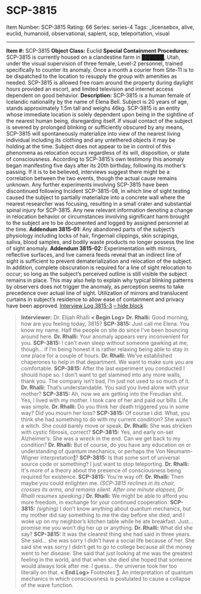 # SCP-3815
Item Number: SCP-3815
Rating: 66
Series: series-4
Tags: _licensebox, alive, euclid, humanoid, observational, sapient, scp, teleportation, visual

---

  
**Item #:** SCP-3815 
**Object Class:** Euclid
**Special Containment Procedures:** SCP-3815 is currently housed on a clandestine farm in ██████, Utah, under the visual supervision of three female, Level-2 personnel, trained specifically to counter its anomaly. Once a month a courier from Site-11 is to be dispatched to the location to resupply the group with amenities as needed. SCP-3815 is allowed free roam around the property during daylight hours provided an escort, and limited television and internet access dependent on good behavior.
**Description:** SCP-3815 is a human female of Icelandic nationality by the name of Elena Bell. Subject is 20 years of age, stands approximately 1.5m tall and weighs 46kg.
SCP-3815 is an entity whose immediate location is solely dependent upon being in the sightline of the nearest human being, disregarding itself. If visual contact of the subject is severed by prolonged blinking or sufficiently obscured by any means, SCP-3815 will spontaneously materialize into view of the nearest living individual including its clothing and any untethered objects it may be holding at the time.
Subject does not appear to be in control of this phenomena as relocation occurs regardless of its will, disposition, or state of consciousness.
According to SCP-3815’s own testimony this anomaly began manifesting five days after its 20th birthday, following its mother’s passing. If it is to be believed, interviews suggest there might be a correlation between the two events, though the actual cause remains unknown.
Any further experiments involving SCP-3815 have been discontinued following Incident SCP-3815-08, in which line of sight testing caused the subject to partially materialize into a concrete wall where the nearest researcher was focusing, resulting in a small crater and substantial spinal injury for SCP-3815. Any new relevant information denoting a change in relocation behavior or circumstances involving significant harm brought to the subject are to be documented and logged by assigned personnel at the time.
**Addendum 3815-01:** Any abandoned parts of the subject’s physiology including locks of hair, fingernail clippings, skin scrapings, saliva, blood samples, and bodily waste products no longer possess the line of sight anomaly.
**Addendum 3815-02:** Experimentation with mirrors, reflective surfaces, and live camera feeds reveal that an indirect line of sight is sufficient to prevent dematerialization and relocation of the subject. In addition, complete obscuration is required for a line of sight relocation to occur; so long as the subject’s perceived outline is still visible the subject remains in place. This may also help to explain why typical blinking patterns by observers does not trigger the anomaly, as perception seems to take precedence over actual line of sight. Utilization of mirrors and translucent curtains in subject’s residence to allow ease of containment and privacy have been approved.
[Interview Log 3815-3](javascript:;)
[– hide block](javascript:;)
> **Interviewer:** Dr. Elijah Rhalli
> **< Begin Log>**
> **Dr. Rhalli:** Good morning, how are you feeling today, 3815?
> **SCP-3815:** Just call me Elena. You know my name. Half the people on site do since I’ve been bouncing around here.
> **Dr. Rhalli:** Your anomaly appears very inconvenient for you.
> **SCP-3815:** I can’t even sleep without someone gawking at me, though… if I’m being honest it is rather relaxing being able to stay in one place for a couple of hours.
> **Dr. Rhalli:** We’ve established chaperones to help in that department. We want to make sure you are comfortable.
> **SCP-3815:** After the last experiment you conducted I should hope so. I don’t want to get slammed into any more walls, thank you. The company isn’t bad, I’m just not used to so much of it.
> **Dr. Rhalli:** That’s understandable. You said you lived alone with your mother?
> **SCP-3815:** Ah, now we are getting into the Freudian shit. Yes, I lived with my mother. I took care of her and paid our bills. Life was simple.
> **Dr. Rhalli:** Do you think her death triggered you in some way? Did you mourn her loss?
> **SCP-3815:** Of course I did. What, you think she had something to do with my current condition? She wasn’t a witch. She could barely move or speak.
> **Dr. Rhalli:** She was stricken with cystic fibrosis, correct?
> **SCP-3815:** Yes, and early on-set Alzheimer’s. She was a wreck in the end. Can we get back to my condition?
> **Dr. Rhalli:** But of course, do you have any education on or understanding of quantum mechanics, or perhaps the Von Neumann-Wigner interpretation[1](javascript:;)?
> **SCP-3815:** Is that some sort of universal source code or something? I just want to stop teleporting.
> **Dr. Rhalli:** It's more of a theory about the presence of consciousness being required for existence.
> **SCP-3815:** You're way off.
> **Dr. Rhalli:** Then maybe you could enlighten me.
> _(SCP-3815 reclines in its chair, crosses its arms, and remains silent. After one minute elapses, Dr. Rhalli resumes speaking.)_
> **Dr. Rhalli:** We might be able to afford you more freedom, in exchange for your continued cooperation.
> **SCP-3815:** _(sighing)_ I don’t know anything about quantum mechanics, but my mother did say something to me the day before she died, and I woke up on my neighbor’s kitchen table while he ate breakfast. Just… promise me you won’t dig her up or anything.
> **Dr. Rhalli:** What did she say?
> **SCP-3815:** It was the clearest thing she had said in three years. She said… she was sorry I didn’t have a social life because of her. She said she was sorry I didn’t get to go to college because all the money went to her disease. She said that just looking at me was the greatest feeling in the world, and that when she died she hoped that someone would always look after me. I guess… the universe took her too literally on that.
> **< End Log>**
Footnotes
[1](javascript:;). An interpretation of quantum mechanics in which consciousness is postulated to cause a collapse of the wave function.